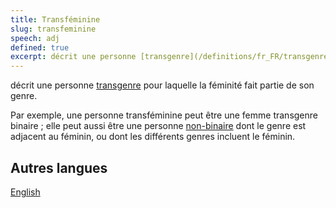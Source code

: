 ```yaml
---
title: Transféminine
slug: transfeminine
speech: adj
defined: true
excerpt: décrit une personne [transgenre](/definitions/fr_FR/transgenre) pour laquelle la féminité fait partie de son genre.
---
```


décrit une personne [transgenre](/definitions/fr_FR/transgenre) pour laquelle la féminité fait partie de son genre.

Par exemple, une personne transféminine peut être une femme transgenre binaire ; elle peut aussi être une personne [non-binaire](/definitions/fr_FR/non-binaire) dont le genre est adjacent au féminin, ou dont les différents genres incluent le féminin.

## Autres langues

[English](/definitions/transfeminine)
